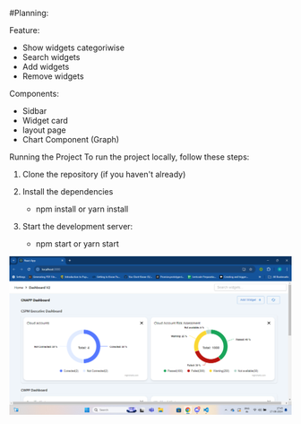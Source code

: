 #Planning:

Feature:

- Show widgets categoriwise
- Search widgets
- Add widgets
- Remove widgets

Components:

- Sidbar
- Widget card
- layout page
- Chart Component (Graph)

Running the Project
To run the project locally, follow these steps:

1. Clone the repository (if you haven't already)

2. Install the dependencies
   - npm install or yarn install
3. Start the development server:
   - npm start or yarn start

![alt text](<Screenshot 2024-08-17 174546.png>)
